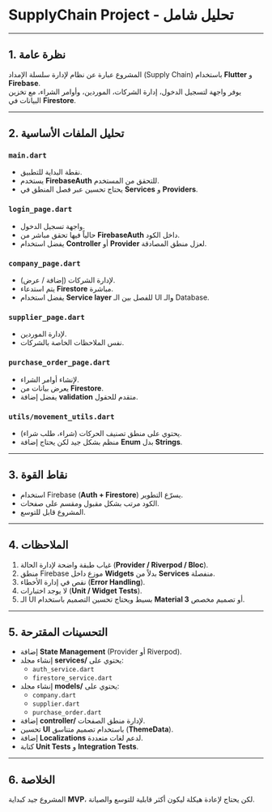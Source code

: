 
# SupplyChain Project - تحليل شامل

---

## 1. نظرة عامة

المشروع عبارة عن نظام لإدارة سلسلة الإمداد (Supply Chain) باستخدام **Flutter** و **Firebase**.  
يوفر واجهة لتسجيل الدخول، إدارة الشركات، الموردين، وأوامر الشراء، مع تخزين البيانات في **Firestore**.

---

## 2. تحليل الملفات الأساسية

### `main.dart`
- نقطة البداية للتطبيق.
- يستخدم **FirebaseAuth** للتحقق من المستخدم.
- يحتاج تحسين عبر فصل المنطق في **Services** و **Providers**.

### `login_page.dart`
- واجهة تسجيل الدخول.
- حالياً فيها تحقق مباشر من **FirebaseAuth** داخل الكود.
- يفضل استخدام **Controller** أو **Provider** لعزل منطق المصادقة.

### `company_page.dart`
- لإدارة الشركات (إضافة / عرض).
- يتم استدعاء **Firestore** مباشرة.
- يفضل استخدام **Service layer** للفصل بين الـ UI والـ Database.

### `supplier_page.dart`
- لإدارة الموردين.
- نفس الملاحظات الخاصة بالشركات.

### `purchase_order_page.dart`
- لإنشاء أوامر الشراء.
- يعرض بيانات من **Firestore**.
- يفضل إضافة **validation** متقدم للحقول.

### `utils/movement_utils.dart`
- يحتوي على منطق تصنيف الحركات (شراء، طلب شراء).
- منظم بشكل جيد لكن يحتاج إضافة **Enum** بدل **Strings**.

---

## 3. نقاط القوة
- استخدام Firebase (**Auth + Firestore**) يسرّع التطوير.
- الكود مرتب بشكل مقبول ومقسم على صفحات.
- المشروع قابل للتوسع.

---

## 4. الملاحظات
1. غياب طبقة واضحة لإدارة الحالة (**Provider / Riverpod / Bloc**).
2. منطق Firebase موزع داخل **Widgets** بدلاً من **Services** منفصلة.
3. نقص في إدارة الأخطاء (**Error Handling**).
4. لا يوجد اختبارات (**Unit / Widget Tests**).
5. الـ UI بسيط ويحتاج تحسين التصميم باستخدام **Material 3** أو تصميم مخصص.

---

## 5. التحسينات المقترحة
- إضافة **State Management** (Provider أو Riverpod).
- إنشاء مجلد **services/** يحتوي على:
  - `auth_service.dart`
  - `firestore_service.dart`
- إنشاء مجلد **models/** يحتوي على:
  - `company.dart`
  - `supplier.dart`
  - `purchase_order.dart`
- إضافة **controller/** لإدارة منطق الصفحات.
- تحسين **UI** باستخدام تصميم متناسق (**ThemeData**).
- إضافة **Localizations** لدعم لغات متعددة.
- كتابة **Unit Tests** و **Integration Tests**.

---

## 6. الخلاصة
المشروع جيد كبداية **MVP**، لكن يحتاج لإعادة هيكلة ليكون أكثر قابلية للتوسع والصيانة.
